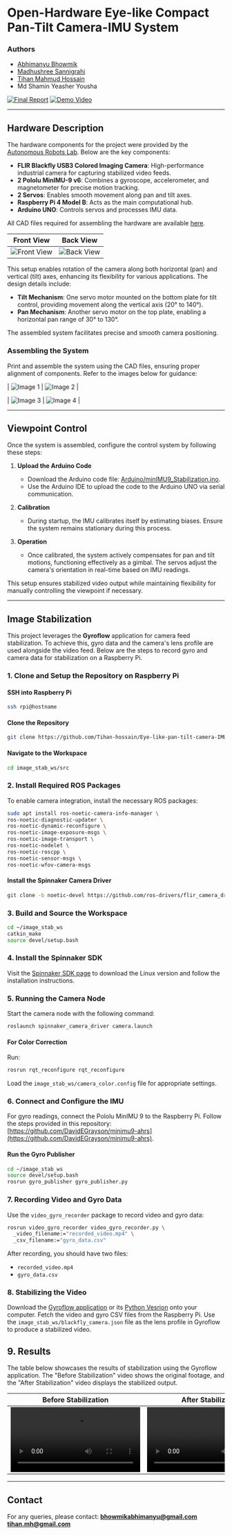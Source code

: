 # Open-Hardware Eye-like Compact Pan-Tilt Camera-IMU System

### Authors
- [Abhimanyu Bhowmik](https://github.com/abhimanyubhowmik)
- [Madhushree Sannigrahi](https://github.com/Madhushree2000)
- [Tihan Mahmud Hossain](https://github.com/Tihan-hossain)
- Md Shamin Yeasher Yousha

[![Final Report](https://img.shields.io/badge/Final-Report-brightgreen)](https://github.com/Tihan-hossain/Eye-like-pan-tilt-camera-IMU-system/blob/main/Aerial_Robotics_Report.pdf)
[![Demo Video](https://img.shields.io/badge/Demo-Video-yellow)](https://youtu.be/00TYHoU0B4w)

---

## Hardware Description

The hardware components for the project were provided by the [Autonomous Robots Lab](https://www.autonomousrobotslab.com/). Below are the key components:

- **FLIR Blackfly USB3 Colored Imaging Camera**: High-performance industrial camera for capturing stabilized video feeds.
- **2 Pololu MinIMU-9 v6**: Combines a gyroscope, accelerometer, and magnetometer for precise motion tracking.
- **2 Servos**: Enables smooth movement along pan and tilt axes.
- **Raspberry Pi 4 Model B**: Acts as the main computational hub.
- **Arduino UNO**: Controls servos and processes IMU data.

All CAD files required for assembling the hardware are available [here](https://github.com/Tihan-hossain/Eye-like-pan-tilt-camera-IMU-system/tree/main/CAD_Files).

| **Front View**                                                                                   | **Back View**                                                                                   |
|------------------------------------------------------------------------------------------------------------|-----------------------------------------------------------------------------------------------------------|
| ![Front View](https://github.com/Tihan-hossain/Eye-like-pan-tilt-camera-IMU-system/raw/main/Images/Front.jpeg) | ![Back View](https://github.com/Tihan-hossain/Eye-like-pan-tilt-camera-IMU-system/raw/main/Images/Back.jpeg) |

This setup enables rotation of the camera along both horizontal (pan) and vertical (tilt) axes, enhancing its flexibility for various applications. The design details include:

- **Tilt Mechanism**: One servo motor mounted on the bottom plate for tilt control, providing movement along the vertical axis (20° to 140°).
- **Pan Mechanism**: Another servo motor on the top plate, enabling a horizontal pan range of 30° to 130°.

The assembled system facilitates precise and smooth camera positioning.

### Assembling the System

Print and assemble the system using the CAD files, ensuring proper alignment of components. Refer to the images below for guidance:


| ![Image 1](https://github.com/Tihan-hossain/Eye-like-pan-tilt-camera-IMU-system/raw/main/Images/1.jpeg)   | ![Image 2](https://github.com/Tihan-hossain/Eye-like-pan-tilt-camera-IMU-system/raw/main/Images/2.jpeg)   |

| ![Image 3](https://github.com/Tihan-hossain/Eye-like-pan-tilt-camera-IMU-system/raw/main/Images/3.jpeg)   | ![Image 4](https://github.com/Tihan-hossain/Eye-like-pan-tilt-camera-IMU-system/raw/main/Images/4.jpeg)   |

---

## Viewpoint Control

Once the system is assembled, configure the control system by following these steps:

1. **Upload the Arduino Code**
   - Download the Arduino code file: [Arduino/minIMU9_Stabilization.ino](https://github.com/Tihan-hossain/Eye-like-pan-tilt-camera-IMU-system/blob/main/Arduino/minIMU9_Stabilization.ino).
   - Use the Arduino IDE to upload the code to the Arduino UNO via serial communication.

2. **Calibration**
   - During startup, the IMU calibrates itself by estimating biases. Ensure the system remains stationary during this process.

3. **Operation**
   - Once calibrated, the system actively compensates for pan and tilt motions, functioning effectively as a gimbal. The servos adjust the camera's orientation in real-time based on IMU readings.

This setup ensures stabilized video output while maintaining flexibility for manually controlling the viewpoint if necessary.

---

## Image Stabilization
This project leverages the **Gyroflow** application for camera feed stabilization. To achieve this, gyro data and the camera's lens profile are used alongside the video feed. Below are the steps to record gyro and camera data for stabilization on a Raspberry Pi.

### 1. Clone and Setup the Repository on Raspberry Pi

#### SSH into Raspberry Pi
```bash
ssh rpi@hostname
```

#### Clone the Repository
```bash
git clone https://github.com/Tihan-hossain/Eye-like-pan-tilt-camera-IMU-system.git
```

#### Navigate to the Workspace
```bash
cd image_stab_ws/src
```

### 2. Install Required ROS Packages
To enable camera integration, install the necessary ROS packages:

```bash
sudo apt install ros-noetic-camera-info-manager \
ros-noetic-diagnostic-updater \
ros-noetic-dynamic-reconfigure \
ros-noetic-image-exposure-msgs \
ros-noetic-image-transport \
ros-noetic-nodelet \
ros-noetic-roscpp \
ros-noetic-sensor-msgs \
ros-noetic-wfov-camera-msgs
```

#### Install the Spinnaker Camera Driver
```bash
git clone -b noetic-devel https://github.com/ros-drivers/flir_camera_driver.git
```

### 3. Build and Source the Workspace
```bash
cd ~/image_stab_ws
catkin_make
source devel/setup.bash
```

### 4. Install the Spinnaker SDK
Visit the [Spinnaker SDK page](https://www.teledynevisionsolutions.com/products/spinnaker-sdk/) to download the Linux version and follow the installation instructions.

### 5. Running the Camera Node
Start the camera node with the following command:
```bash
roslaunch spinnaker_camera_driver camera.launch
```

#### For Color Correction
Run:
```bash
rosrun rqt_reconfigure rqt_reconfigure
```

Load the `image_stab_ws/camera_color.config` file for appropriate settings.

### 6. Connect and Configure the IMU
For gyro readings, connect the Pololu MinIMU 9 to the Raspberry Pi. Follow the steps provided in this repository: [https://github.com/DavidEGrayson/minimu9-ahrs](https://github.com/DavidEGrayson/minimu9-ahrs).

#### Run the Gyro Publisher
```bash
cd ~/image_stab_ws
source devel/setup.bash
rosrun gyro_publisher gyro_publisher.py
```

### 7. Recording Video and Gyro Data
Use the `video_gyro_recorder` package to record video and gyro data:
```bash
rosrun video_gyro_recorder video_gyro_recorder.py \
  _video_filename:="recorded_video.mp4" \
  _csv_filename:="gyro_data.csv"
```

After recording, you should have two files:
- `recorded_video.mp4`
- `gyro_data.csv`

### 8. Stabilizing the Video
Download the [Gyroflow application](https://github.com/gyroflow/) or its [Python Vesrion](https://github.com/gyroflow/gyroflow-python) onto your computer. Fetch the video and gyro CSV files from the Raspberry Pi. Use the `image_stab_ws/blackfly_camera.json` file as the lens profile in Gyroflow to produce a stabilized video.

## 9. Results
The table below showcases the results of stabilization using the Gyroflow application. The "Before Stabilization" video shows the original footage, and the "After Stabilization" video displays the stabilized output.

| **Before Stabilization**                                                                                   | **After Stabilization**                                                                                   |
|------------------------------------------------------------------------------------------------------------|-----------------------------------------------------------------------------------------------------------|
| <video src=https://github.com/user-attachments/assets/a3851215-90d3-401a-a828-21f44ca3c404/> | <video src=https://github.com/user-attachments/assets/4715f8c0-b036-4d0f-9292-d359e889599b/> |


---

## Contact
For any queries, please contact:
[<b>bhowmikabhimanyu@gmail.com</b>](mailto:bhowmikabhimanyu@gmail.com)
[<b>tihan.mh@gmail.com</b>](mailto:tihan.mh@gmail.com)
